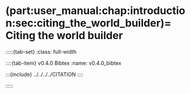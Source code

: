 (part:user_manual:chap:introduction:sec:citing_the_world_builder)=
Citing the world builder
========================

:::::{tab-set}
:class: full-width

::::{tab-item} v0.4.0 Bibtex
:name: v0.4.0_bibtex

:::{include} ../../../../CITATION
::::

:::::